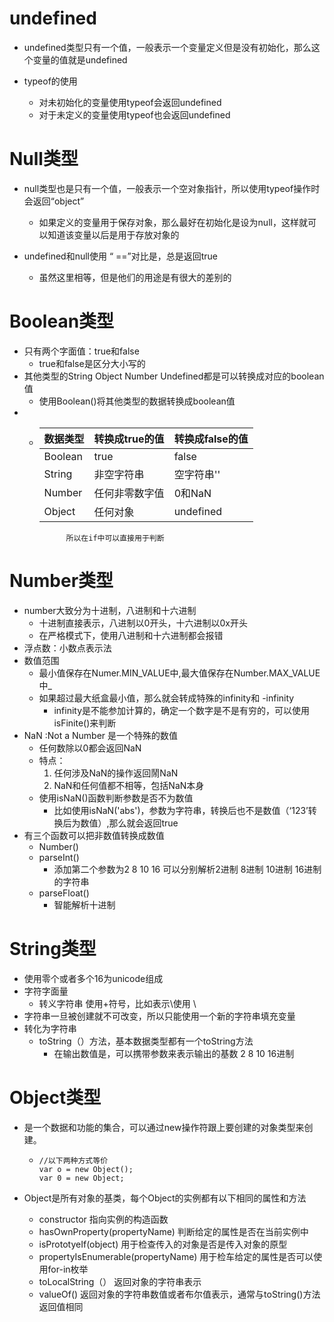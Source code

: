 # undefined

* undefined类型只有一个值，一般表示一个变量定义但是没有初始化，那么这个变量的值就是undefined

* typeof的使用

  * 对未初始化的变量使用typeof会返回undefined
  * 对于未定义的变量使用typeof也会返回undefined

# Null类型

* null类型也是只有一个值，一般表示一个空对象指针，所以使用typeof操作时会返回“object”

  * 如果定义的变量用于保存对象，那么最好在初始化是设为null，这样就可以知道该变量以后是用于存放对象的

* undefined和null使用 “ ==”对比是，总是返回true

  * 虽然这里相等，但是他们的用途是有很大的差别的

# Boolean类型

* 只有两个字面值：true和false
  * true和false是区分大小写的
* 其他类型的String Object Number Undefined都是可以转换成对应的boolean值
  * 使用Boolean\(\)将其他类型的数据转换成boolean值
* * | 数据类型 | 转换成true的值 | 转换成false的值 |
    | :--- | :--- | :--- |
    | Boolean | true | false |
    | String | 非空字符串 | 空字符串'' |
    | Number | 任何非零数字值 | 0和NaN |
    | Object | 任何对象 | undefined |

    ```
          所以在if中可以直接用于判断
    ```

# Number类型

* number大致分为十进制，八进制和十六进制
  * 十进制直接表示，八进制以0开头，十六进制以0x开头
  * 在严格模式下，使用八进制和十六进制都会报错
* 浮点数：小数点表示法
* 数值范围
  * 最小值保存在Numer.MIN_VALUE中,最大值保存在Number.MAX\_VALUE中_
  * 如果超过最大纸盒最小值，那么就会转成特殊的infinity和 -infinity
    * infinity是不能参加计算的，确定一个数字是不是有穷的，可以使用isFinite\(\)来判断
* NaN :Not a Number 是一个特殊的数值
  * 任何数除以0都会返回NaN
  * 特点：
    1. 任何涉及NaN的操作返回鬧NaN
    2. NaN和任何值都不相等，包括NaN本身
  * 使用isNaN\(\)函数判断参数是否不为数值
    * 比如使用isNaN\('abs'\)，参数为字符串，转换后也不是数值（‘123’转换后为数值）,那么就会返回true
* 有三个函数可以把非数值转换成数值
  * Number\(\)
  * parseInt\(\)
    * 添加第二个参数为2 8 10 16 可以分别解析2进制 8进制 10进制 16进制的字符串
  * parseFloat\(\)
    * 智能解析十进制

# String类型

* 使用零个或者多个16为unicode组成
* 字符字面量
  * 转义字符串 使用+符号，比如表示\使用 \ 
* 字符串一旦被创建就不可改变，所以只能使用一个新的字符串填充变量
* 转化为字符串
  * toString（）方法，基本数据类型都有一个toString方法
    * 在输出数值是，可以携带参数来表示输出的基数 2 8 10 16进制

# Object类型

* 是一个数据和功能的集合，可以通过new操作符跟上要创建的对象类型来创建。

  * ```
    //以下两种方式等价
    var o = new Object();
    var 0 = new Object;
    ```

* Object是所有对象的基类，每个Object的实例都有以下相同的属性和方法

  * constructor  指向实例的构造函数
  * hasOwnProperty\(propertyName\) 判断给定的属性是否在当前实例中
  * isPrototyeIf\(object\) 用于检查传入的对象是否是传入对象的原型
  * propertyIsEnumerable\(propertyName\) 用于检车给定的属性是否可以使用for-in枚举
  * toLocalString（） 返回对象的字符串表示
  * valueOf\(\) 返回对象的字符串数值或者布尔值表示，通常与toString\(\)方法返回值相同



